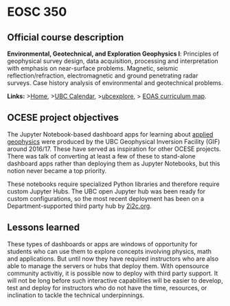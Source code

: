 # EOSC 350

## Official course description

**Environmental, Geotechnical, and Exploration Geophysics I**: Principles of geophysical survey design, data acquisition, processing and interpretation with emphasis on near-surface problems. Magnetic, seismic reflection/refraction, electromagnetic and ground penetrating radar surveys. Case history analysis of environmental and geotechnical problems.

**Links:**
\>[Home](https://www.eoas.ubc.ca/academics/courses/eosc350),
\>[UBC Calendar](https://courses.students.ubc.ca/cs/courseschedule?pname=subjarea&tname=subj-course&dept=EOSC&course=350),
\>[ubcexplore](https://ubcexplorer.io/course/EOSC/350),
\> [EOAS curriculum map](https://www.eoas.ubc.ca/~quest/eoas-only.html).

## OCESE project objectives

The Jupyter Notebook-based dashboard apps for learning about [applied geophysics](https://gpg.geosci.xyz/content/appendix/apps.html) were produced by the UBC Geophysical Inversion Facility (GIF) around 2016/17. These have served as inspiration for other OCESE projects. There was talk of converting at least a few of these to stand-alone dashboard apps rather than deploying them as Jupyter Notebooks, but this notion never became a top priority.

These notebooks require specialized Python libraries and therefore require custom Jupyter Hubs. The UBC open Jupyter hub was been ready for custom configurations, so the most recent deployment has been on a Department-supported third party hub by [2i2c.org](https://2i2c.org/).

## Lessons learned

These types of dashboards or apps are windows of opportunity for students who can use them to explore concepts involving physics, math and applications. But until now they have required instructors who are also able to manage the servers or hubs that deploy them. With opensource community activitiy, it is possible now to deploy with third party support. It will not be long before such interactive capabilities will be easier to develop, test and deploy for instructors who do not have the time, resources, or inclination to tackle the technical underpinnings.